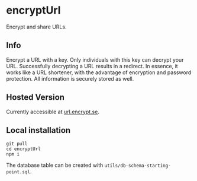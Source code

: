 # encryptUrl

Encrypt and share URLs.

## Info

Encrypt a URL with a key. Only individuals with this key can decrypt your URL.
Successfully decrypting a URL results in a redirect. In essence, it works like a
URL shortener, with the advantage of encryption and password protection. All
information is securely stored as well.

## Hosted Version
Currently accessible at [url.encrypt.se](https://url.encrypt.se/).

## Local installation
```
git pull
cd encryptUrl
npm i
```
The database table can be created with `utils/db-schema-starting-point.sql`.

